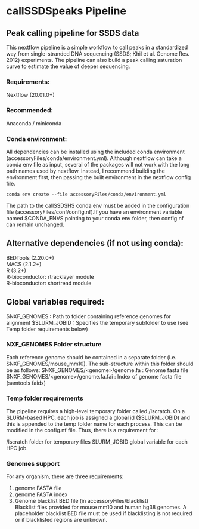 # callSSDSpeaks Pipeline
## Peak calling pipeline for SSDS data

This nextflow pipeline is a simple workflow to call peaks in a standardized way from single-stranded DNA sequencing (SSDS; Khil et al. Genome Res. 2012) experiments. The pipeline can also build a peak calling saturation curve to estimate the value of deeper sequencing. 

### Requirements: 
Nextflow (20.01.0+)

### Recommended:
Anaconda / miniconda 

### Conda environment: 
All dependencies can be installed using the included conda environment (accessoryFiles/conda/environment.yml). Although nextflow can take a conda env file as input, several of the packages will not work with the long path names used by nextflow. Instead, I recommend building the environment first, then passing the built environment in the nextflow config file.  
  
`conda env create --file accessoryFiles/conda/environment.yml`  
  
The path to the callSSDSHS conda env must be added in the configuration file (accessoryFiles/conf/config.nf).If you have an environment variable named $CONDA_ENVS pointing to your conda env folder, then config.nf can remain unchanged. 

## Alternative dependencies (if not using conda): 
BEDTools (2.20.0+)  
MACS (2.1.2+)  
R (3.2+)  
R-bioconductor: rtracklayer module  
R-bioconductor: shortread module  

## Global variables required:
$NXF_GENOMES   : Path to folder containing reference genomes for alignment
$SLURM_JOBID   : Specifies the temporary subfolder to use  (see Temp folder requirements below)

### NXF_GENOMES Folder structure
Each reference genome should be contained in a separate folder (i.e. $NXF_GENOMES/mouse_mm10). The sub-structure within this folder should be as follows:
$NXF_GENOMES/\<genome\>/genome.fa                : Genome fasta file
$NXF_GENOMES/\<genome\>/genome.fa.fai            : Index of genome fasta file (samtools faidx)

### Temp folder requirements
The pipeline requires a high-level temporary folder called /lscratch. On a SLURM-based HPC, each job is assigned a global id ($SLURM_JOBID) and this is appended to the temp folder name for each process. This can be modified in the config.nf file. Thus, there is a requirement for :

/lscratch folder for temporary files
SLURM_JOBID global variable for each HPC job.

### Genomes support
For any organism, there are three requirements:  
1. genome FASTA file
2. genome FASTA index
3. Genome blacklist BED file (in accessoryFiles/blacklist)  
   Blacklist files provided for mouse mm10 and human hg38 genomes. 
   A placeholder blacklist BED file must be used if blacklisting is not required or if blacklisted regions are unknown.
